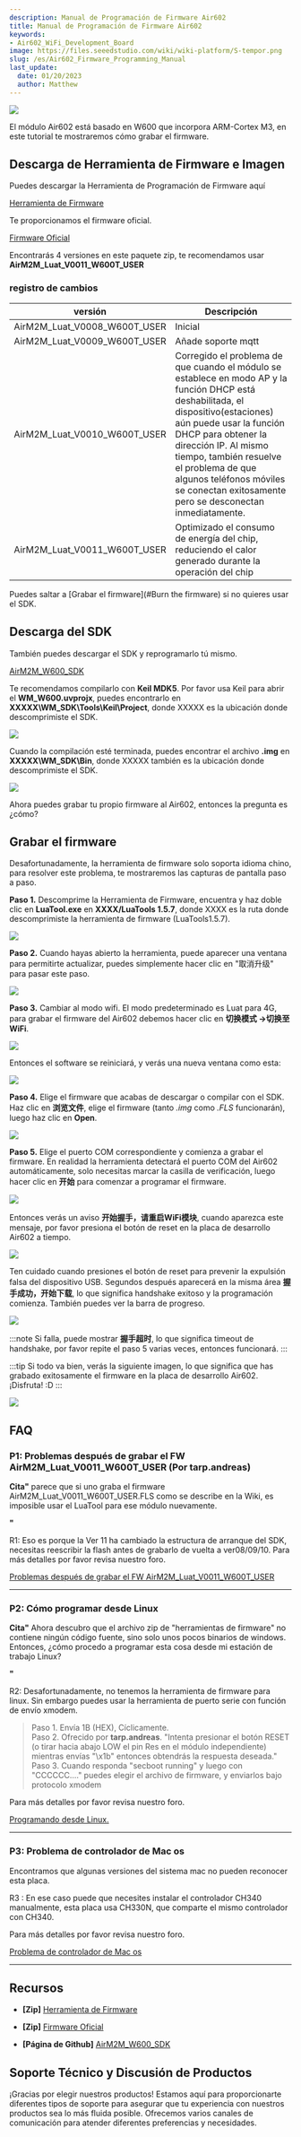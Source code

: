 ```yaml
---
description: Manual de Programación de Firmware Air602
title: Manual de Programación de Firmware Air602
keywords:
- Air602_WiFi_Development_Board
image: https://files.seeedstudio.com/wiki/wiki-platform/S-tempor.png
slug: /es/Air602_Firmware_Programming_Manual
last_update:
  date: 01/20/2023
  author: Matthew
---
```



![](https://files.seeedstudio.com/wiki/Air602_WiFi_Module/img/main.jpg)

El módulo Air602 está basado en W600 que incorpora ARM-Cortex M3, en este tutorial te mostraremos cómo grabar el firmware.

## Descarga de Herramienta de Firmware e Imagen

Puedes descargar la Herramienta de Programación de Firmware aquí

[Herramienta de Firmware](https://v2.fangcloud.com/share/f348cba5a0e3899fd97c57b9f2)

Te proporcionamos el firmware oficial.

[Firmware Oficial](https://files.seeedstudio.com/wiki/Air602_WiFi_Module/res/Air602_img.zip)

Encontrarás 4 versiones en este paquete zip, te recomendamos usar **AirM2M_Luat_V0011_W600T_USER**

### registro de cambios

|versión|Descripción|
|--|--|
|AirM2M_Luat_V0008_W600T_USER|Inicial|
|AirM2M_Luat_V0009_W600T_USER|Añade soporte mqtt|
|AirM2M_Luat_V0010_W600T_USER|Corregido el problema de que cuando el módulo se establece en modo AP y la función DHCP está deshabilitada, el dispositivo(estaciones) aún puede usar la función DHCP para obtener la dirección IP. Al mismo tiempo, también resuelve el problema de que algunos teléfonos móviles se conectan exitosamente pero se desconectan inmediatamente.|
|AirM2M_Luat_V0011_W600T_USER|Optimizado el consumo de energía del chip, reduciendo el calor generado durante la operación del chip|

Puedes saltar a [Grabar el firmware](#Burn the firmware) si no quieres usar el SDK.

## Descarga del SDK

También puedes descargar el SDK y reprogramarlo tú mismo.

[AirM2M_W600_SDK](https://github.com/openLuat/Luat_WiFi_WM_W600)

Te recomendamos compilarlo con **Keil MDK5**. Por favor usa Keil para abrir el **WM_W600.uvprojx**, puedes encontrarlo en **XXXXX\WM_SDK\Tools\Keil\Project**, donde XXXXX es la ubicación donde descomprimiste el SDK.

![](https://files.seeedstudio.com/wiki/Air602_WiFi_Module/img/KEIL_path.jpg)

Cuando la compilación esté terminada, puedes encontrar el archivo **.img** en **XXXXX\WM_SDK\Bin**, donde XXXXX también es la ubicación donde descomprimiste el SDK.

![](https://files.seeedstudio.com/wiki/Air602_WiFi_Module/img/KEIL_path_1.jpg)

Ahora puedes grabar tu propio firmware al Air602, entonces la pregunta es ¿cómo?

## Grabar el firmware

Desafortunadamente, la herramienta de firmware solo soporta idioma chino, para resolver este problema, te mostraremos las capturas de pantalla paso a paso.

**Paso 1.** Descomprime la Herramienta de Firmware, encuentra y haz doble clic en **LuaTool.exe** en **XXXX/LuaTools 1.5.7**, donde XXXX es la ruta donde descomprimiste la herramienta de firmware (LuaTools1.5.7).

![](https://files.seeedstudio.com/wiki/Air602_WiFi_Module/img/Luat_path_1.jpg)

**Paso 2.** Cuando hayas abierto la herramienta, puede aparecer una ventana para permitirte actualizar, puedes simplemente hacer clic en "取消升级" para pasar este paso.

![](https://files.seeedstudio.com/wiki/Air602_WiFi_Module/img/Tool_1.jpg)

**Paso 3.** Cambiar al modo wifi. El modo predeterminado es Luat para 4G, para grabar el firmware del Air602 debemos hacer clic en **切换模式 ->切换至WiFi**.

![](https://files.seeedstudio.com/wiki/Air602_WiFi_Module/img/Tool_2.jpg)

Entonces el software se reiniciará, y verás una nueva ventana como esta:

![](https://files.seeedstudio.com/wiki/Air602_WiFi_Module/img/Tool_3.jpg)

**Paso 4.** Elige el firmware que acabas de descargar o compilar con el SDK. Haz clic en **浏览文件**, elige el firmware (tanto *.img* como *.FLS* funcionarán), luego haz clic en **Open**.

![](https://files.seeedstudio.com/wiki/Air602_WiFi_Module/img/Tool_4.jpg)

**Paso 5.** Elige el puerto COM correspondiente y comienza a grabar el firmware. En realidad la herramienta detectará el puerto COM del Air602 automáticamente, solo necesitas marcar la casilla de verificación, luego hacer clic en **开始** para comenzar a programar el firmware.

![](https://files.seeedstudio.com/wiki/Air602_WiFi_Module/img/Tool_5.jpg)

Entonces verás un aviso **开始握手，请重启WiFi模块**, cuando aparezca este mensaje, por favor presiona el botón de reset en la placa de desarrollo Air602 a tiempo.

![](https://files.seeedstudio.com/wiki/Air602_WiFi_Module/img/Tool_6.jpg)

Ten cuidado cuando presiones el botón de reset para prevenir la expulsión falsa del dispositivo USB. Segundos después aparecerá en la misma área **握手成功，开始下载**, lo que significa handshake exitoso y la programación comienza. También puedes ver la barra de progreso.

![](https://files.seeedstudio.com/wiki/Air602_WiFi_Module/img/Tool_7.jpg)

:::note
Si falla, puede mostrar **握手超时**, lo que significa timeout de handshake, por favor repite el paso 5 varias veces, entonces funcionará.
:::

:::tip
Si todo va bien, verás la siguiente imagen, lo que significa que has grabado exitosamente el firmware en la placa de desarrollo Air602. ¡Disfruta! :D
:::

![](https://files.seeedstudio.com/wiki/Air602_WiFi_Module/img/Tool_8.jpg)

## FAQ

### P1: Problemas después de grabar el FW AirM2M_Luat_V0011_W600T_USER (Por tarp.andreas)

**Cita"**
parece que si uno graba el firmware AirM2M_Luat_V0011_W600T_USER.FLS como se describe en la Wiki, es imposible usar el LuaTool
para ese módulo nuevamente.

**"**

R1: Eso es porque la Ver 11 ha cambiado la estructura de arranque del SDK, necesitas reescribir la flash antes de grabarlo de vuelta a ver08/09/10. Para más detalles por favor revisa
nuestro foro.

[Problemas después de grabar el FW AirM2M_Luat_V0011_W600T_USER](https://forum.seeedstudio.com/viewtopic.php?f=106&t=8498&p=28790#p28790)

___

### P2: Cómo programar desde Linux

**Cita"**
Ahora descubro que el archivo zip de "herramientas de firmware" no contiene ningún código fuente, sino solo unos pocos binarios de windows. Entonces, ¿cómo procedo a programar esta cosa desde mi estación de trabajo Linux?

**"**

R2: Desafortunadamente, no tenemos la herramienta de firmware para linux. Sin embargo puedes usar la herramienta de puerto serie con función de envío xmodem.

>Paso 1. Envía 1B (HEX), Cíclicamente.  
>Paso 2. Ofrecido por **tarp.andreas**. "Intenta presionar el botón RESET (o tirar hacia abajo LOW el pin Res en el módulo independiente) mientras envías "\x1b" entonces obtendrás la respuesta deseada."  
>Paso 3. Cuando responda "secboot running" y luego con "CCCCCC...." puedes elegir el archivo de firmware, y enviarlos bajo protocolo xmodem

Para más detalles por favor revisa nuestro foro.  

[Programando desde Linux.](https://forum.seeedstudio.com/viewtopic.php?f=106&t=8393&sid=acb3a9a37671cf031800ea6073adb854)

___

### P3: Problema de controlador de Mac os

Encontramos que algunas versiones del sistema mac no pueden reconocer esta placa.

R3 : En ese caso puede que necesites instalar el controlador CH340 manualmente, esta placa usa CH330N, que comparte el mismo controlador con CH340.

Para más detalles por favor revisa nuestro foro.  

[Problema de controlador de Mac os](https://forum.seeedstudio.com/viewtopic.php?f=106&t=8299&sid=acb3a9a37671cf031800ea6073adb854)

___

## Recursos

- **[Zip]** [Herramienta de Firmware](https://v2.fangcloud.com/share/f348cba5a0e3899fd97c57b9f2)

- **[Zip]** [Firmware Oficial](https://files.seeedstudio.com/wiki/Air602_WiFi_Module/res/Air602_img.zip)

- **[Página de Github]** [AirM2M_W600_SDK](https://github.com/openLuat/Luat_WiFi_WM_W600)

## Soporte Técnico y Discusión de Productos

¡Gracias por elegir nuestros productos! Estamos aquí para proporcionarte diferentes tipos de soporte para asegurar que tu experiencia con nuestros productos sea lo más fluida posible. Ofrecemos varios canales de comunicación para atender diferentes preferencias y necesidades.

<div class="button_tech_support_container">
<a href="https://forum.seeedstudio.com/" class="button_forum"></a> 
<a href="https://www.seeedstudio.com/contacts" class="button_email"></a>
</div>

<div class="button_tech_support_container">
<a href="https://discord.gg/eWkprNDMU7" class="button_discord"></a> 
<a href="https://github.com/Seeed-Studio/wiki-documents/discussions/69" class="button_discussion"></a>
</div>
